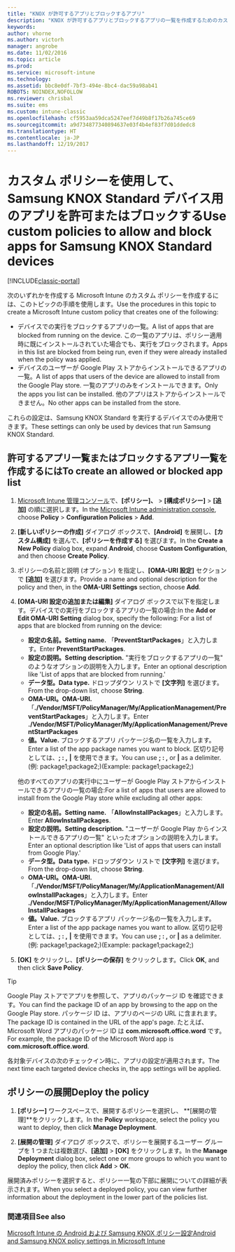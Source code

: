 ```yaml
---
title: "KNOX が許可するアプリとブロックするアプリ"
description: "KNOX が許可するアプリとブロックするアプリの一覧を作成するためのカスタム プロファイル。"
keywords: 
author: vhorne
ms.author: victorh
manager: angrobe
ms.date: 11/02/2016
ms.topic: article
ms.prod: 
ms.service: microsoft-intune
ms.technology: 
ms.assetid: bbc8e0df-7bf3-494e-8bc4-dac59a98ab41
ROBOTS: NOINDEX,NOFOLLOW
ms.reviewer: chrisbal
ms.suite: ems
ms.custom: intune-classic
ms.openlocfilehash: cf5953aa59dca5247eef7d49b8f17b26a745ce69
ms.sourcegitcommit: a9d734877340894637e03f4b4ef83f7d01ddedc8
ms.translationtype: HT
ms.contentlocale: ja-JP
ms.lasthandoff: 12/19/2017
---
```

# <a name="use-custom-policies-to-allow-and-block-apps-for-samsung-knox-standard-devices"></a><span data-ttu-id="4cccb-103">カスタム ポリシーを使用して、Samsung KNOX Standard デバイス用のアプリを許可またはブロックする</span><span class="sxs-lookup"><span data-stu-id="4cccb-103">Use custom policies to allow and block apps for Samsung KNOX Standard devices</span></span>

[!INCLUDE[classic-portal](../includes/classic-portal.md)]

<span data-ttu-id="4cccb-104">次のいずれかを作成する Microsoft Intune のカスタム ポリシーを作成するには、このトピックの手順を使用します。</span><span class="sxs-lookup"><span data-stu-id="4cccb-104">Use the procedures in this topic to create a Microsoft Intune custom policy that creates one of the following:</span></span>

- <span data-ttu-id="4cccb-105">デバイスでの実行をブロックするアプリの一覧。</span><span class="sxs-lookup"><span data-stu-id="4cccb-105">A list of apps that are blocked from running on the device.</span></span> <span data-ttu-id="4cccb-106">この一覧のアプリは、ポリシー適用時に既にインストールされていた場合でも、実行をブロックされます。</span><span class="sxs-lookup"><span data-stu-id="4cccb-106">Apps in this list are blocked from being run, even if they were already installed when the policy was applied.</span></span>
- <span data-ttu-id="4cccb-107">デバイスのユーザーが Google Play ストアからインストールできるアプリの一覧。</span><span class="sxs-lookup"><span data-stu-id="4cccb-107">A list of apps that users of the device are allowed to install from the Google Play store.</span></span> <span data-ttu-id="4cccb-108">一覧のアプリのみをインストールできます。</span><span class="sxs-lookup"><span data-stu-id="4cccb-108">Only the apps you list can be installed.</span></span> <span data-ttu-id="4cccb-109">他のアプリはストアからインストールできません。</span><span class="sxs-lookup"><span data-stu-id="4cccb-109">No other apps can be installed from the store.</span></span>

<span data-ttu-id="4cccb-110">これらの設定は、Samsung KNOX Standard を実行するデバイスでのみ使用できます。</span><span class="sxs-lookup"><span data-stu-id="4cccb-110">These settings can only be used by devices that run Samsung KNOX Standard.</span></span>

## <a name="to-create-an-allowed-or-blocked-app-list"></a><span data-ttu-id="4cccb-111">許可するアプリ一覧またはブロックするアプリ一覧を作成するには</span><span class="sxs-lookup"><span data-stu-id="4cccb-111">To create an allowed or blocked app list</span></span>

1. <span data-ttu-id="4cccb-112">[Microsoft Intune 管理コンソール](https://manage.microsoft.com/)で、**[ポリシー]、** &gt; **[構成ポリシー]** &gt; **[追加]** の順に選択します。</span><span class="sxs-lookup"><span data-stu-id="4cccb-112">In the [Microsoft Intune administration console](https://manage.microsoft.com/), choose **Policy** &gt; **Configuration Policies** &gt; **Add**.</span></span>
2. <span data-ttu-id="4cccb-113">**[新しいポリシーの作成]** ダイアログ ボックスで、**[Android]** を展開し、**[カスタム構成]** を選んで、**[ポリシーを作成する]** を選びます。</span><span class="sxs-lookup"><span data-stu-id="4cccb-113">In the **Create a New Policy** dialog box, expand **Android**, choose **Custom Configuration**, and then choose **Create Policy**.</span></span>
3. <span data-ttu-id="4cccb-114">ポリシーの名前と説明 (オプション) を指定し、**[OMA-URI 設定]** セクションで **[追加]** を選びます。</span><span class="sxs-lookup"><span data-stu-id="4cccb-114">Provide a name and optional description for the policy and then, in the **OMA-URI Settings** section, choose **Add**.</span></span>
4. <span data-ttu-id="4cccb-115">**[OMA-URI 設定の追加または編集]** ダイアログ ボックスで以下を指定します。デバイスでの実行をブロックするアプリの一覧の場合:</span><span class="sxs-lookup"><span data-stu-id="4cccb-115">In the **Add or Edit OMA-URI Setting** dialog box, specify the following:  For a list of apps that are blocked from running on the device:</span></span>
    
    - <span data-ttu-id="4cccb-116">**設定の名前。**</span><span class="sxs-lookup"><span data-stu-id="4cccb-116">**Setting name.**</span></span> <span data-ttu-id="4cccb-117">「**PreventStartPackages**」と入力します。</span><span class="sxs-lookup"><span data-stu-id="4cccb-117">Enter **PreventStartPackages**.</span></span>
    - <span data-ttu-id="4cccb-118">**設定の説明。**</span><span class="sxs-lookup"><span data-stu-id="4cccb-118">**Setting description.**</span></span> <span data-ttu-id="4cccb-119">"実行をブロックするアプリの一覧" のようなオプションの説明を入力します。</span><span class="sxs-lookup"><span data-stu-id="4cccb-119">Enter an optional description like 'List of apps that are blocked from running.'</span></span>
    -   <span data-ttu-id="4cccb-120">**データ型。**</span><span class="sxs-lookup"><span data-stu-id="4cccb-120">**Data type.**</span></span> <span data-ttu-id="4cccb-121">ドロップダウン リストで **[文字列]** を選びます。</span><span class="sxs-lookup"><span data-stu-id="4cccb-121">From the drop-down list, choose **String**.</span></span>
    -   <span data-ttu-id="4cccb-122">**OMA-URI。**</span><span class="sxs-lookup"><span data-stu-id="4cccb-122">**OMA-URI.**</span></span> <span data-ttu-id="4cccb-123">「**./Vendor/MSFT/PolicyManager/My/ApplicationManagement/PreventStartPackages**」と入力します。</span><span class="sxs-lookup"><span data-stu-id="4cccb-123">Enter **./Vendor/MSFT/PolicyManager/My/ApplicationManagement/PreventStartPackages**</span></span>
    -   <span data-ttu-id="4cccb-124">**値。**</span><span class="sxs-lookup"><span data-stu-id="4cccb-124">**Value.**</span></span> <span data-ttu-id="4cccb-125">ブロックするアプリ パッケージ名の一覧を入力します。</span><span class="sxs-lookup"><span data-stu-id="4cccb-125">Enter a list of the app package names you want to block.</span></span> <span data-ttu-id="4cccb-126">区切り記号としては、**; : ,** **|** を使用できます。</span><span class="sxs-lookup"><span data-stu-id="4cccb-126">You can use **; : ,** or **|** as a delimiter.</span></span> <span data-ttu-id="4cccb-127">(例: package1;package2;)</span><span class="sxs-lookup"><span data-stu-id="4cccb-127">(Example: package1;package2;)</span></span>

    <span data-ttu-id="4cccb-128">他のすべてのアプリの実行中にユーザーが Google Play ストアからインストールできるアプリの一覧の場合:</span><span class="sxs-lookup"><span data-stu-id="4cccb-128">For a list of apps that users are allowed to install from the Google Play store while excluding all other apps:</span></span>

    - <span data-ttu-id="4cccb-129">**設定の名前。**</span><span class="sxs-lookup"><span data-stu-id="4cccb-129">**Setting name.**</span></span> <span data-ttu-id="4cccb-130">「**AllowInstallPackages**」と入力します。</span><span class="sxs-lookup"><span data-stu-id="4cccb-130">Enter **AllowInstallPackages**.</span></span>
    - <span data-ttu-id="4cccb-131">**設定の説明。**</span><span class="sxs-lookup"><span data-stu-id="4cccb-131">**Setting description.**</span></span> <span data-ttu-id="4cccb-132">"ユーザーが Google Play からインストールできるアプリの一覧" といったオプションの説明を入力します。</span><span class="sxs-lookup"><span data-stu-id="4cccb-132">Enter an optional description like 'List of apps that users can install from Google Play.'</span></span>
    - <span data-ttu-id="4cccb-133">**データ型。**</span><span class="sxs-lookup"><span data-stu-id="4cccb-133">**Data type.**</span></span> <span data-ttu-id="4cccb-134">ドロップダウン リストで **[文字列]** を選びます。</span><span class="sxs-lookup"><span data-stu-id="4cccb-134">From the drop-down list, choose **String**.</span></span>
    - <span data-ttu-id="4cccb-135">**OMA-URI。**</span><span class="sxs-lookup"><span data-stu-id="4cccb-135">**OMA-URI.**</span></span> <span data-ttu-id="4cccb-136">「**./Vendor/MSFT/PolicyManager/My/ApplicationManagement/AllowInstallPackages**」と入力します。</span><span class="sxs-lookup"><span data-stu-id="4cccb-136">Enter **./Vendor/MSFT/PolicyManager/My/ApplicationManagement/AllowInstallPackages**</span></span>
    - <span data-ttu-id="4cccb-137">**値。**</span><span class="sxs-lookup"><span data-stu-id="4cccb-137">**Value.**</span></span> <span data-ttu-id="4cccb-138">ブロックするアプリ パッケージ名の一覧を入力します。</span><span class="sxs-lookup"><span data-stu-id="4cccb-138">Enter a list of the app package names you want to allow.</span></span> <span data-ttu-id="4cccb-139">区切り記号としては、**; : ,** **|** を使用できます。</span><span class="sxs-lookup"><span data-stu-id="4cccb-139">You can use **; : ,** or **|** as a delimiter.</span></span> <span data-ttu-id="4cccb-140">(例: package1;package2;)</span><span class="sxs-lookup"><span data-stu-id="4cccb-140">(Example: package1;package2;)</span></span>

4. <span data-ttu-id="4cccb-141">**[OK]** をクリックし、**[ポリシーの保存]** をクリックします。</span><span class="sxs-lookup"><span data-stu-id="4cccb-141">Click **OK**, and then click **Save Policy**.</span></span> 

>[!TIP]
> <span data-ttu-id="4cccb-142">Google Play ストアでアプリを参照して、アプリのパッケージ ID を確認できます。</span><span class="sxs-lookup"><span data-stu-id="4cccb-142">You can find the package ID of an app by browsing to the app on the Google Play store.</span></span> <span data-ttu-id="4cccb-143">パッケージ ID は、アプリのページの URL に含まれます。</span><span class="sxs-lookup"><span data-stu-id="4cccb-143">The package ID is contained in the URL of the app's page.</span></span> <span data-ttu-id="4cccb-144">たとえば、Microsoft Word アプリのパッケージ ID は **com.microsoft.office.word** です。</span><span class="sxs-lookup"><span data-stu-id="4cccb-144">For example, the package ID of the Microsoft Word app is **com.microsoft.office.word**.</span></span>

<span data-ttu-id="4cccb-145">各対象デバイスの次のチェックイン時に、アプリの設定が適用されます。</span><span class="sxs-lookup"><span data-stu-id="4cccb-145">The next time each targeted device checks in, the app settings will be applied.</span></span>


## <a name="deploy-the-policy"></a><span data-ttu-id="4cccb-146">ポリシーの展開</span><span class="sxs-lookup"><span data-stu-id="4cccb-146">Deploy the policy</span></span>

1.  <span data-ttu-id="4cccb-147">**[ポリシー]** ワークスペースで、展開するポリシーを選択し、 **[展開の管理]**をクリックします。</span><span class="sxs-lookup"><span data-stu-id="4cccb-147">In the **Policy** workspace, select the policy you want to deploy, then click **Manage Deployment**.</span></span>

2.  <span data-ttu-id="4cccb-148">**[展開の管理]** ダイアログ ボックスで、ポリシーを展開するユーザー グループを 1 つまたは複数選び、**[追加]** &gt; **[OK]** をクリックします。</span><span class="sxs-lookup"><span data-stu-id="4cccb-148">In the **Manage Deployment** dialog box, select one or more groups to which you want to deploy the policy, then click **Add** &gt; **OK**.</span></span>

 
<span data-ttu-id="4cccb-149">展開済みポリシーを選択すると、ポリシー一覧の下部に展開についての詳細が表示されます。</span><span class="sxs-lookup"><span data-stu-id="4cccb-149">When you select a deployed policy, you can view further information about the deployment in the lower part of the policies list.</span></span>

### <a name="see-also"></a><span data-ttu-id="4cccb-150">関連項目</span><span class="sxs-lookup"><span data-stu-id="4cccb-150">See also</span></span>
[<span data-ttu-id="4cccb-151">Microsoft Intune の Android および Samsung KNOX ポリシー設定</span><span class="sxs-lookup"><span data-stu-id="4cccb-151">Android and Samsung KNOX policy settings in Microsoft Intune</span></span>](android-policy-settings-in-microsoft-intune.md)
